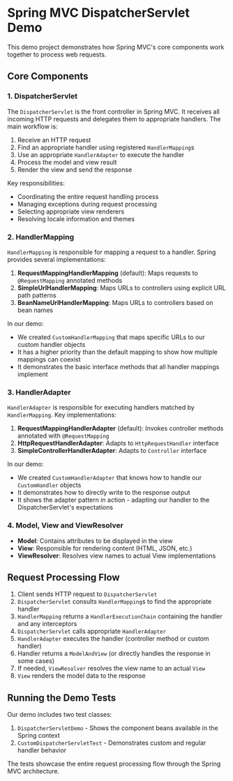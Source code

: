 # Spring MVC DispatcherServlet Demo

This demo project demonstrates how Spring MVC's core components work together to process web requests.

## Core Components

### 1. DispatcherServlet

The `DispatcherServlet` is the front controller in Spring MVC. It receives all incoming HTTP requests and delegates them to appropriate handlers. The main workflow is:

1. Receive an HTTP request
2. Find an appropriate handler using registered `HandlerMapping`s
3. Use an appropriate `HandlerAdapter` to execute the handler
4. Process the model and view result
5. Render the view and send the response

Key responsibilities:
- Coordinating the entire request handling process
- Managing exceptions during request processing
- Selecting appropriate view renderers
- Resolving locale information and themes

### 2. HandlerMapping

`HandlerMapping` is responsible for mapping a request to a handler. Spring provides several implementations:

1. **RequestMappingHandlerMapping** (default): Maps requests to `@RequestMapping` annotated methods
2. **SimpleUrlHandlerMapping**: Maps URLs to controllers using explicit URL path patterns
3. **BeanNameUrlHandlerMapping**: Maps URLs to controllers based on bean names

In our demo:
- We created `CustomHandlerMapping` that maps specific URLs to our custom handler objects
- It has a higher priority than the default mapping to show how multiple mappings can coexist
- It demonstrates the basic interface methods that all handler mappings implement

### 3. HandlerAdapter

`HandlerAdapter` is responsible for executing handlers matched by `HandlerMapping`. Key implementations:

1. **RequestMappingHandlerAdapter** (default): Invokes controller methods annotated with `@RequestMapping`
2. **HttpRequestHandlerAdapter**: Adapts to `HttpRequestHandler` interface
3. **SimpleControllerHandlerAdapter**: Adapts to `Controller` interface

In our demo:
- We created `CustomHandlerAdapter` that knows how to handle our `CustomHandler` objects
- It demonstrates how to directly write to the response output
- It shows the adapter pattern in action - adapting our handler to the DispatcherServlet's expectations

### 4. Model, View and ViewResolver

- **Model**: Contains attributes to be displayed in the view
- **View**: Responsible for rendering content (HTML, JSON, etc.)
- **ViewResolver**: Resolves view names to actual View implementations

## Request Processing Flow

1. Client sends HTTP request to `DispatcherServlet`
2. `DispatcherServlet` consults `HandlerMapping`s to find the appropriate handler
3. `HandlerMapping` returns a `HandlerExecutionChain` containing the handler and any interceptors
4. `DispatcherServlet` calls appropriate `HandlerAdapter`
5. `HandlerAdapter` executes the handler (controller method or custom handler)
6. Handler returns a `ModelAndView` (or directly handles the response in some cases)
7. If needed, `ViewResolver` resolves the view name to an actual `View`
8. `View` renders the model data to the response

## Running the Demo Tests

Our demo includes two test classes:
1. `DispatcherServletDemo` - Shows the component beans available in the Spring context
2. `CustomDispatcherServletTest` - Demonstrates custom and regular handler behavior

The tests showcase the entire request processing flow through the Spring MVC architecture. 